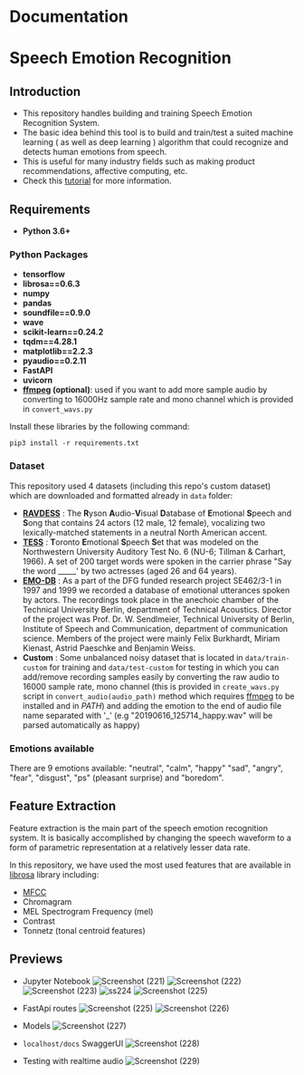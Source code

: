 # Documentation

# Speech Emotion Recognition
## Introduction
- This repository handles building and training Speech Emotion Recognition System.
- The basic idea behind this tool is to build and train/test a suited machine learning ( as well as deep learning ) algorithm that could recognize and detects human emotions from speech.
- This is useful for many industry fields such as making product recommendations, affective computing, etc.
- Check this [tutorial](https://www.thepythoncode.com/article/building-a-speech-emotion-recognizer-using-sklearn) for more information.
## Requirements
- **Python 3.6+**
### Python Packages
- **tensorflow**
- **librosa==0.6.3**
- **numpy**
- **pandas**
- **soundfile==0.9.0**
- **wave**
- **scikit-learn==0.24.2**
- **tqdm==4.28.1**
- **matplotlib==2.2.3**
- **pyaudio==0.2.11**
- **FastAPI**
- **uvicorn**
- **[ffmpeg](https://ffmpeg.org/) (optional)**: used if you want to add more sample audio by converting to 16000Hz sample rate and mono channel which is provided in ``convert_wavs.py``

Install these libraries by the following command:
```
pip3 install -r requirements.txt
```

### Dataset
This repository used 4 datasets (including this repo's custom dataset) which are downloaded and formatted already in `data` folder:
- [**RAVDESS**](https://zenodo.org/record/1188976) : The **R**yson **A**udio-**V**isual **D**atabase of **E**motional **S**peech and **S**ong that contains 24 actors (12 male, 12 female), vocalizing two lexically-matched statements in a neutral North American accent.
- [**TESS**](https://tspace.library.utoronto.ca/handle/1807/24487) : **T**oronto **E**motional **S**peech **S**et that was modeled on the Northwestern University Auditory Test No. 6 (NU-6; Tillman & Carhart, 1966). A set of 200 target words were spoken in the carrier phrase "Say the word _____' by two actresses (aged 26 and 64 years).
- [**EMO-DB**](http://emodb.bilderbar.info/docu/) : As a part of the DFG funded research project SE462/3-1 in 1997 and 1999 we recorded a database of emotional utterances spoken by actors. The recordings took place in the anechoic chamber of the Technical University Berlin, department of Technical Acoustics. Director of the project was Prof. Dr. W. Sendlmeier, Technical University of Berlin, Institute of Speech and Communication, department of communication science. Members of the project were mainly Felix Burkhardt, Miriam Kienast, Astrid Paeschke and Benjamin Weiss.
- **Custom** : Some unbalanced noisy dataset that is located in `data/train-custom` for training and `data/test-custom` for testing in which you can add/remove recording samples easily by converting the raw audio to 16000 sample rate, mono channel (this is provided in `create_wavs.py` script in ``convert_audio(audio_path)`` method which requires [ffmpeg](https://ffmpeg.org/) to be installed and in *PATH*) and adding the emotion to the end of audio file name separated with '_' (e.g "20190616_125714_happy.wav" will be parsed automatically as happy)


### Emotions available
There are 9 emotions available: "neutral", "calm", "happy" "sad", "angry", "fear", "disgust", "ps" (pleasant surprise) and "boredom".
## Feature Extraction
Feature extraction is the main part of the speech emotion recognition system. It is basically accomplished by changing the speech waveform to a form of parametric representation at a relatively lesser data rate.

In this repository, we have used the most used features that are available in [librosa](https://github.com/librosa/librosa) library including:
- [MFCC](https://en.wikipedia.org/wiki/Mel-frequency_cepstrum)
- Chromagram 
- MEL Spectrogram Frequency (mel)
- Contrast
- Tonnetz (tonal centroid features)

## Previews
- Jupyter Notebook
![Screenshot (221)](https://user-images.githubusercontent.com/85868593/202259600-2b87f96c-6e60-439c-bec9-e03bf49375d8.png)
![Screenshot (222)](https://user-images.githubusercontent.com/85868593/202259653-b3ebe927-e775-4269-a9ac-b9cd428d2e96.png)
![Screenshot (223)](https://user-images.githubusercontent.com/85868593/202259736-44e04c8d-4d24-49c5-814b-461ef50f2675.png)
![ss224](https://user-images.githubusercontent.com/85868593/202259698-6a1e4a3b-9ccd-49c3-b7c4-5505c82c7d2f.png)
![Screenshot (225)](https://user-images.githubusercontent.com/85868593/202260139-a639929f-85d1-457f-9e01-fb4ddc1167d2.png)

- FastApi routes
![Screenshot (225)](https://user-images.githubusercontent.com/85868593/202260278-df2f1e54-45ec-4aae-9958-b1482069f400.png)
![Screenshot (226)](https://user-images.githubusercontent.com/85868593/202260291-111063a8-b4be-4009-95f5-01b009f1234e.png)

- Models
![Screenshot (227)](https://user-images.githubusercontent.com/85868593/202260346-e62b0708-30b1-4d72-935c-b77393005e83.png)

- `localhost/docs` SwaggerUI
![Screenshot (228)](https://user-images.githubusercontent.com/85868593/202260586-03765fd8-db69-4330-9e54-1c26f3e4fcfa.png)

- Testing with realtime audio
![Screenshot (229)](https://user-images.githubusercontent.com/85868593/202260674-f74278e5-5b9d-4320-9304-24bd4367a221.png)


